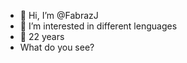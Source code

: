 - 👋 Hi, I’m @FabrazJ
- 👀 I’m interested in different lenguages
- 🌱 22 years
- What do you see?

<!---
FabrazJ/FabrazJ is a ✨ special ✨ repository because its `README.md` (this file) appears on your GitHub profile.
You can click the Preview link to take a look at your changes.
--->
